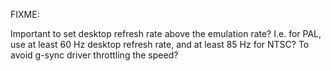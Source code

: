 FIXME:

Important to set desktop refresh rate above the emulation rate?
I.e. for PAL, use at least 60 Hz desktop refresh rate, and
at least 85 Hz for NTSC? To avoid g-sync driver throttling the speed?
